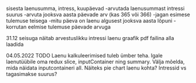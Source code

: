 sisesta laenusumma, intress, kuupäevad
-arvutada laenusummast intressi suurus
-arvuta jooksva aasta päevade arv (kas 365 või 366)
-jagan esimese tulemuse teisega
-mitu päeva on laenu algusest jooksva aasta lõpuni
-korrutan eelmise tulemuse päevade arvuga

31.12 seisuga näitab arvestuslikku intressi
laenu graafik pdf failina alla laadida

04.05.2022 TODO
Laenu kalkuleerimised tuleb ümber teha.
Igale laenutüübile oma redux slice, inputContainer ning summary.
Välja mõelda, mida näidata inputcontaineri all. Näiteks pie chart laenu kohta? Intressid vs tagasimakse suurus?
